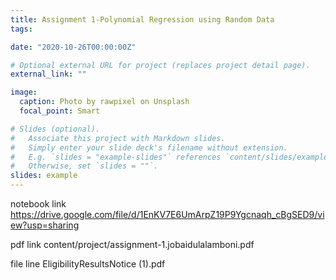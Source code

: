 ```yaml
---
title: Assignment 1-Polynomial Regression using Random Data
tags:

date: "2020-10-26T00:00:00Z"

# Optional external URL for project (replaces project detail page).
external_link: ""

image:
  caption: Photo by rawpixel on Unsplash
  focal_point: Smart

# Slides (optional).
#   Associate this project with Markdown slides.
#   Simply enter your slide deck's filename without extension.
#   E.g. `slides = "example-slides"` references `content/slides/example-slides.md`.
#   Otherwise, set `slides = ""`.
slides: example
---
```

notebook link
https://drive.google.com/file/d/1EnKV7E6UmArpZ19P9Ygcnaqh_cBgSED9/view?usp=sharing

pdf link
content/project/assignment-1.jobaidulalamboni.pdf

file line
EligibilityResultsNotice (1).pdf
